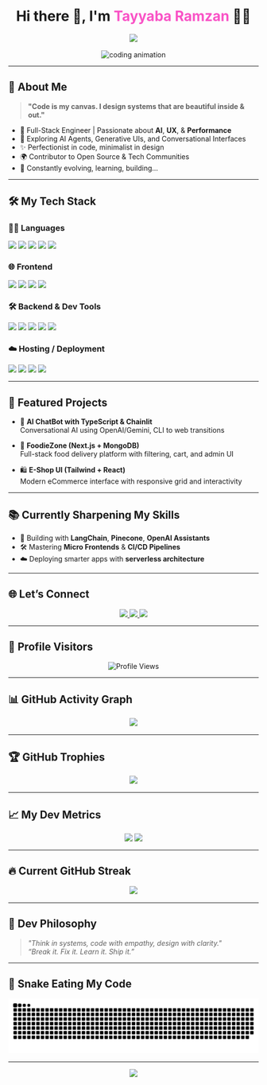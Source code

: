 <h1 align="center">Hi there 👋, I'm <span style="color:#f953c6;">Tayyaba Ramzan</span> 👩‍💻</h1>

<p align="center">
  <img src="https://readme-typing-svg.demolab.com?font=Fira+Code&weight=800&pause=0&color=6C63FF&center=true&vCenter=true&width=750&lines=Software+Engineer;AI+Enthusiast;Frontend+Sorceress;LLM+Experimenter;Open+Source+Contributor;Systems+Thinker;Creative+Technologist;Code.+Create.+Inspire.;Web+Innovator;UX+First+Builder;Cloud+Native+Dev;Pixel+Perfect+Perfectionist"/>
</p>

<p align="center">
   <img alt="coding animation" width="400"
    src="https://i.pinimg.com/originals/e7/26/c7/e726c74ac081eed50feee1433d12c998.gif" 
  />
</p>

---

## 💫 About Me

> **"Code is my canvas. I design systems that are beautiful inside & out."**

- 💼 Full-Stack Engineer | Passionate about **AI**, **UX**, & **Performance**
- 🤖 Exploring AI Agents, Generative UIs, and Conversational Interfaces
- ✨ Perfectionist in code, minimalist in design
- 🌍 Contributor to Open Source & Tech Communities
- 🧠 Constantly evolving, learning, building...

---

## 🛠 My Tech Stack

### 👩‍💻 Languages  
<p>
  <img src="https://img.shields.io/badge/JavaScript-F0DB4F?style=for-the-badge&logo=javascript&logoColor=black"/>
  <img src="https://img.shields.io/badge/TypeScript-3178C6?style=for-the-badge&logo=typescript&logoColor=white"/>
  <img src="https://img.shields.io/badge/Python-4B8BBE?style=for-the-badge&logo=python&logoColor=white"/>
  <img src="https://img.shields.io/badge/HTML5-E96228?style=for-the-badge&logo=html5&logoColor=white"/>
  <img src="https://img.shields.io/badge/CSS3-2862E9?style=for-the-badge&logo=css3&logoColor=white"/>
</p>

### 🌐 Frontend  
<p>
  <img src="https://img.shields.io/badge/React-20232A?style=for-the-badge&logo=react&logoColor=61DAFB"/>
  <img src="https://img.shields.io/badge/Next.js-111111?style=for-the-badge&logo=next.js&logoColor=white"/>
  <img src="https://img.shields.io/badge/Tailwind_CSS-06B6D4?style=for-the-badge&logo=tailwind-css&logoColor=white"/>
  <img src="https://img.shields.io/badge/Figma-EF4F1E?style=for-the-badge&logo=figma&logoColor=white"/>
</p>

### 🛠 Backend & Dev Tools  
<p>
  <img src="https://img.shields.io/badge/Node.js-026E00?style=for-the-badge&logo=nodedotjs&logoColor=white"/>
  <img src="https://img.shields.io/badge/Express.js-333333?style=for-the-badge&logo=express&logoColor=white"/>
  <img src="https://img.shields.io/badge/MongoDB-11AB00?style=for-the-badge&logo=mongodb&logoColor=white"/>
  <img src="https://img.shields.io/badge/Postman-F76935?style=for-the-badge&logo=postman&logoColor=white"/>
  <img src="https://img.shields.io/badge/Git-F05033?style=for-the-badge&logo=git&logoColor=white"/>
</p>

### ☁️ Hosting / Deployment  
<p>
  <img src="https://img.shields.io/badge/Vercel-000?style=for-the-badge&logo=vercel&logoColor=white"/>
  <img src="https://img.shields.io/badge/Netlify-00AD9F?style=for-the-badge&logo=netlify&logoColor=white"/>
  <img src="https://img.shields.io/badge/GitHub_Pages-121013?style=for-the-badge&logo=githubpages&logoColor=white"/>
  <img src="https://img.shields.io/badge/Railway-6F45E3?style=for-the-badge&logo=railway&logoColor=white"/>
</p>

---

## 🌟 Featured Projects

- 🧠 **AI ChatBot with TypeScript & Chainlit**  
  Conversational AI using OpenAI/Gemini, CLI to web transitions

- 🍕 **FoodieZone (Next.js + MongoDB)**  
  Full-stack food delivery platform with filtering, cart, and admin UI

- 🛍 **E-Shop UI (Tailwind + React)**  
  Modern eCommerce interface with responsive grid and interactivity

---

## 📚 Currently Sharpening My Skills

- 🤖 Building with **LangChain**, **Pinecone**, **OpenAI Assistants**
- 🛠 Mastering **Micro Frontends** & **CI/CD Pipelines**
- ☁️ Deploying smarter apps with **serverless architecture**

---

## 🌐 Let’s Connect

<p align="center">
  <a href="https://www.linkedin.com/in/tayyabaRamzan/" target="_blank">
    <img src="https://img.shields.io/badge/LinkedIn-0077B5?style=for-the-badge&logo=linkedin&logoColor=white"/>
  </a>
  <a href="mailto:tayyabaramzan.it@gmail.com">
    <img src="https://img.shields.io/badge/Gmail-EA4335?style=for-the-badge&logo=gmail&logoColor=white"/>
  </a>
  <a href="https://github.com/tayyaba-ramzan" target="_blank">
    <img src="https://img.shields.io/badge/GitHub-181717?style=for-the-badge&logo=github&logoColor=white"/>
  </a>
</p>

---

## 👀 Profile Visitors

<p align="center">
  <img src="https://komarev.com/ghpvc/?username=tayyaba-ramzan&label=🚀+Total+Profile+Views&color=6C63FF&style=for-the-badge" alt="Profile Views"/>
</p>

---

## 📊 GitHub Activity Graph

<p align="center">
  <img src="https://github-readme-activity-graph.vercel.app/graph?username=tayyaba-ramzan&bg_color=1a1b27&color=E84A5F&line=F9D923&point=00ADB5&area=true&hide_border=true"/>
</p>

---

## 🏆 GitHub Trophies

<p align="center">
  <img src="https://github-profile-trophy.vercel.app/?username=tayyaba-ramzan&theme=algolia&row=1&column=7&no-frame=true" />
</p>

---

## 📈 My Dev Metrics

<div align="center">
  <img height="170em" src="https://github-readme-stats.vercel.app/api?username=tayyaba-ramzan&show_icons=true&theme=tokyonight&hide_border=true" />
  <img height="170em" src="https://github-readme-stats.vercel.app/api/top-langs/?username=tayyaba-ramzan&layout=compact&theme=tokyonight&hide_border=true" />
</div>

---

## 🔥 Current GitHub Streak

<p align="center">
  <img src="https://github-readme-streak-stats.herokuapp.com/?user=tayyaba-ramzan&theme=tokyonight&hide_border=true" />
</p>

---

## 🧠 Dev Philosophy

> _"Think in systems, code with empathy, design with clarity."_  
> _“Break it. Fix it. Learn it. Ship it.”_

---

## 🐍 Snake Eating My Code

<p align="center">
  <img src="https://github.com/Tayyaba-Ramzan/Tayyaba-Ramzan/blob/output/github-snake-dark.svg" alt="snake animation" />
</p>

---

<p align="center">
  <img src="https://img.shields.io/badge/Made_with🔥_by_Tayyaba_Ramzan-000000?style=for-the-badge" />
</p>
